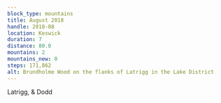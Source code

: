 ```yaml
---
block_type: mountains
title: August 2018
handle: 2018-08
location: Keswick
duration: 7
distance: 80.0
mountains: 2
mountains_new: 0
steps: 171,862
alt: Brundholme Wood on the flanks of Latrigg in the Lake District
---
```


Latrigg, & Dodd
